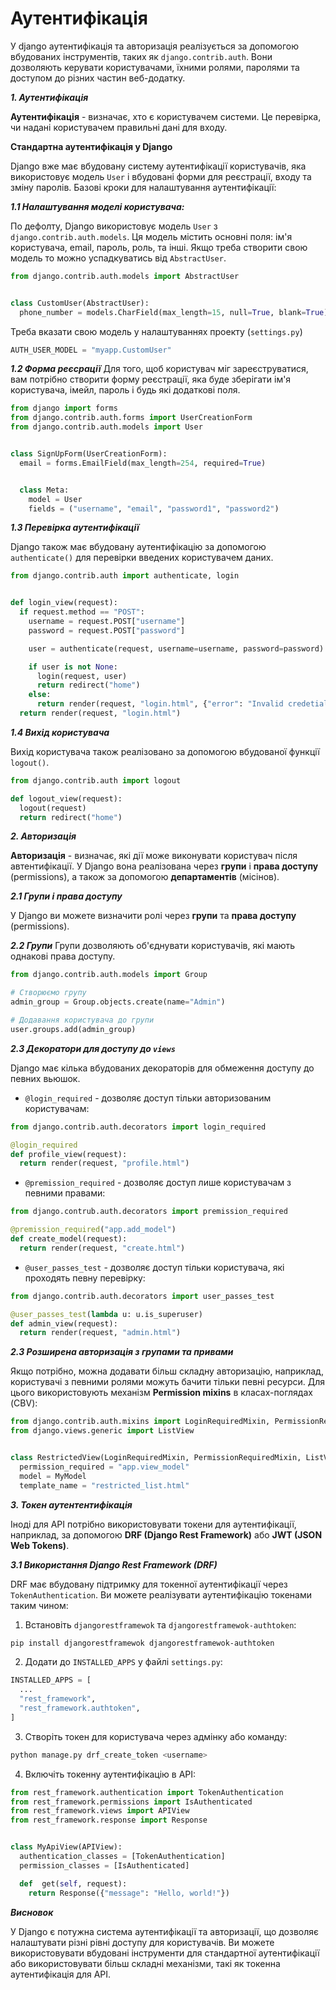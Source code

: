 # Аутентифікація

У django аутентифікація та авторизація реалізується за допомогою вбудованих інструментів, таких як `django.contrib.auth`. Вони дозволяють керувати користувачами, їхними ролями, паролями та доступом до різних частин веб-додатку.

***1. Аутентифікація***

**Аутентифікація** - визначає, хто є користувачем системи. Це перевірка, чи надані користувачем правильні дані для входу.

**Стандартна аутентифікація у Django**

Django вже має вбудовану систему аутентифікації користувачів, яка використовує модель `User` і вбудовані форми для реєстрації, входу та зміну паролів. Базові кроки для налаштування аутентифікації:

***1.1 Налаштування моделі користувача:***

По дефолту, Django використовує модель `User` з `django.contrib.auth.models`. Ця модель містить основні поля: ім'я користувача, email, пароль, роль, та інші.
Якщо треба створити свою модель то можно успадкуватись від `AbstractUser`.

```python 
from django.contrib.auth.models import AbstractUser


class CustomUser(AbstractUser):
  phone_number = models.CharField(max_length=15, null=True, blank=True)
```

Треба вказати свою модель у налаштуваннях проекту (`settings.py`)

```python
AUTH_USER_MODEL = "myapp.CustomUser"
```

***1.2 Форма реєсрації***
Для того, щоб користувач міг зареєструватися, вам потрібно створити форму реєстрації, яка буде зберігати ім'я користувача, імейл, пароль і будь які додаткові поля.

```python
from django import forms 
from django.contrib.auth.forms import UserCreationForm
from django.contrib.auth.models import User


class SignUpForm(UserCreationForm):
  email = forms.EmailField(max_length=254, required=True)


  class Meta:
    model = User
    fields = ("username", "email", "password1", "password2")
```

***1.3 Перевірка аутентифікації***

Django також має вбудовану аутентифікацію за допомогою `authenticate()` для перевірки введених користувачем даних.

```python
from django.contrib.auth import authenticate, login


def login_view(request):
  if request.method == "POST":
    username = request.POST["username"]
    password = request.POST["password"]

    user = authenticate(request, username=username, password=password)

    if user is not None:
      login(request, user)
      return redirect("home")
    else:
      return render(request, "login.html", {"error": "Invalid credetials"})
  return render(request, "login.html")
```

***1.4 Вихід користувача***

Вихід користувача також реалізовано за допомогою вбудованої функції `logout()`.

```python
from django.contrib.auth import logout

def logout_view(request):
  logout(request)
  return redirect("home")
```

***2. Авторизація***

**Авторизація** - визначає, які дії може виконувати користувач після автентифікації. У Django вона реалізована через **групи** і **права доступу** (permissions), а також за допомогою **департаментів** (місінов).

***2.1 Групи і права доступу***

У Django ви можете визначити ролі через **групи** та **права доступу** (permissions).

***2.2 Групи***
Групи дозволяють об'єднувати користувачів, які мають однакові права доступу.

```python
from django.contrib.auth.models import Group

# Створюємо групу 
admin_group = Group.objects.create(name="Admin")

# Додавання користувача до групи
user.groups.add(admin_group)
```


***2.3 Декоратори для доступу до `views`***

Django має кілька вбудованих декораторів для обмеження доступу до певних вьюшок.

- `@login_required` - дозволяє доступ тільки авторизованим користувачам:

```python
from django.contrib.auth.decorators import login_required

@login_required
def profile_view(request):
  return render(request, "profile.html")
```
- `@premission_required` - дозволяє доступ лише користувачам з певними правами:

```python 
from django.contrub.auth.decorators import premission_required

@premission_required("app.add_model")
def create_model(request):
  return render(request, "create.html")
```

- `@user_passes_test` - дозволяє доступ тільки користувача, які проходять певну перевірку:

```python
from django.contrib.auth.decorators import user_passes_test

@user_passes_test(lambda u: u.is_superuser)
def admin_view(request):
  return render(request, "admin.html")
```

***2.3 Розширена авторизація з групами та привами***

Якщо потрібно, можна додавати більш складну авторизацію, наприклад, користувачі з певними ролями можуть бачити тільки певні ресурси. Для цього використовують механізм **Permission mixins** в класах-поглядах (CBV):

```python
from django.contrib.auth.mixins import LoginRequiredMixin, PermissionRequiredMixin
from django.views.generic import ListView 


class RestrictedView(LoginRequiredMixin, PermissionRequiredMixin, ListView):
  permission_required = "app.view_model"
  model = MyModel
  template_name = "restricted_list.html"
```

***3. Токен аутентентифікація***

Іноді для API потрібно використовувати токени для аутентифікації, наприклад, за допомогою **DRF (Django Rest Framework)** або **JWT (JSON Web Tokens)**.

***3.1 Використання Django Rest Framework (DRF)***

DRF має вбудовану підтримку для токенної аутентифікації через `TokenAuthentication`. Ви можете реалізувати аутентифікацію токенами таким чином:

1. Встановіть `djangorestframewok` та `djangorestframewok-authtoken`:

```bash 
pip install djangorestframewok djangorestframewok-authtoken
```

2. Додати до `INSTALLED_APPS` у файлі `settings.py`:

```python
INSTALLED_APPS = [
  ...
  "rest_framework",
  "rest_framework.authtoken",
]
```

3. Створіть токен для користувача через адмінку або команду:

```bash 
python manage.py drf_create_token <username>
```

4. Включіть токенну аутентифікацію в API:

```python 
from rest_framework.authentication import TokenAuthentication
from rest_framework.permissions import IsAuthenticated 
from rest_framework.views import APIView 
from rest_framework.response import Response 


class MyApiView(APIView):
  authentication_classes = [TokenAuthentication]
  permission_classes = [IsAuthenticated]

  def  get(self, request):
    return Response({"message": "Hello, world!"})
```

***Висновок***

У Django є потужна система аутентифікації та авторизації, що дозволяє налаштувати різні рівні доступу для користувачів. Ви можете використовувати вбудовані інструменти для стандартної аутентифікації або використовувати більш складні механізми, такі як токенна аутентифікація для API.
